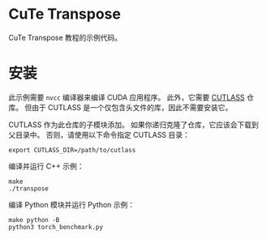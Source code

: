 # CuTe Transpose

CuTe Transpose 教程的示例代码。

# 安装

此示例需要 `nvcc` 编译器来编译 CUDA 应用程序。
此外，它需要 [CUTLASS](https://github.com/NVIDIA/cutlass/tree/44dae8b90ef232ea663727470dfbbe9daff6972d) 仓库。
但由于 CUTLASS 是一个仅包含头文件的库，因此不需要安装它。

CUTLASS 作为此仓库的子模块添加。
如果你递归克隆了仓库，它应该会下载到父目录中。
否则，请使用以下命令指定 CUTLASS 目录：

```
export CUTLASS_DIR=/path/to/cutlass
```

编译并运行 C++ 示例：
```
make
./transpose
```

编译 Python 模块并运行 Python 示例：
```
make python -B
python3 torch_benchmark.py
```
